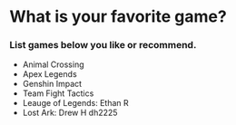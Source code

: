 What is your favorite game? 
===

### List games below you like or recommend.


- Animal Crossing
- Apex Legends
- Genshin Impact
- Team Fight Tactics
- Leauge of Legends: Ethan R
- Lost Ark: Drew H dh2225
